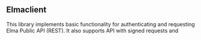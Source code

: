 ## Elmaclient

This library implements basic functionality for authenticating and requesting Elma Public API (REST).
It also supports API with signed requests and
